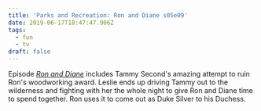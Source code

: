 ```yaml
---
title: 'Parks and Recreation: Ron and Diane s05e09'
date: 2019-06-17T18:47:47.906Z
tags:
  - fun
  - tv
draft: false
---
```

Episode [_Ron and Diane_](https://www.imdb.com/title/tt2466936/?ref_=ttep_ep9) includes Tammy Second's amazing attempt to ruin Ron's woodworking award. Leslie ends up driving Tammy out to the wilderness and fighting with her the whole night to give Ron and Diane time to spend together. Ron uses it to come out as Duke Silver to his Duchess.
